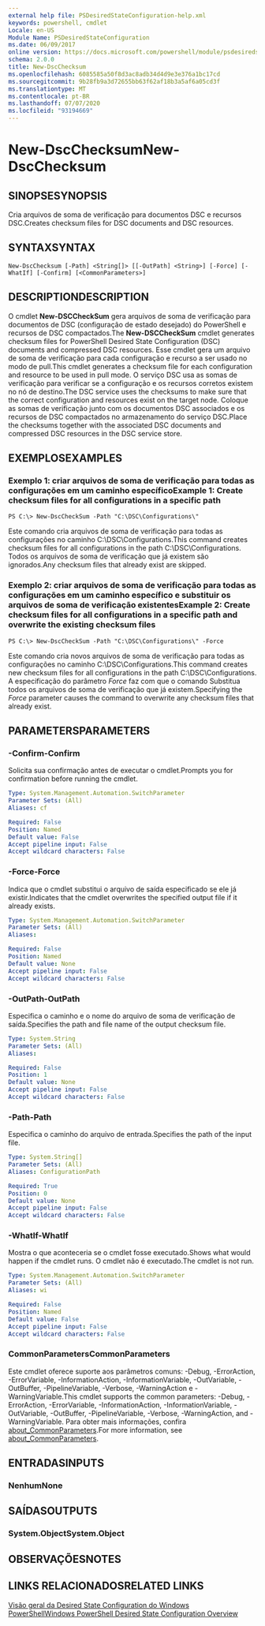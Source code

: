 ```yaml
---
external help file: PSDesiredStateConfiguration-help.xml
keywords: powershell, cmdlet
Locale: en-US
Module Name: PSDesiredStateConfiguration
ms.date: 06/09/2017
online version: https://docs.microsoft.com/powershell/module/psdesiredstateconfiguration/new-dscchecksum?view=powershell-7.1&WT.mc_id=ps-gethelp
schema: 2.0.0
title: New-DscChecksum
ms.openlocfilehash: 6085585a50f8d3ac8adb34d4d9e3e376a1bc17cd
ms.sourcegitcommit: 9b28fb9a3d72655bb63f62af18b3a5af6a05cd3f
ms.translationtype: MT
ms.contentlocale: pt-BR
ms.lasthandoff: 07/07/2020
ms.locfileid: "93194669"
---
```

# <span data-ttu-id="dcb37-103">New-DscChecksum</span><span class="sxs-lookup"><span data-stu-id="dcb37-103">New-DscChecksum</span></span>

## <span data-ttu-id="dcb37-104">SINOPSE</span><span class="sxs-lookup"><span data-stu-id="dcb37-104">SYNOPSIS</span></span>
<span data-ttu-id="dcb37-105">Cria arquivos de soma de verificação para documentos DSC e recursos DSC.</span><span class="sxs-lookup"><span data-stu-id="dcb37-105">Creates checksum files for DSC documents and DSC resources.</span></span>

## <span data-ttu-id="dcb37-106">SYNTAX</span><span class="sxs-lookup"><span data-stu-id="dcb37-106">SYNTAX</span></span>

```
New-DscChecksum [-Path] <String[]> [[-OutPath] <String>] [-Force] [-WhatIf] [-Confirm] [<CommonParameters>]
```

## <span data-ttu-id="dcb37-107">DESCRIPTION</span><span class="sxs-lookup"><span data-stu-id="dcb37-107">DESCRIPTION</span></span>

<span data-ttu-id="dcb37-108">O cmdlet **New-DSCCheckSum** gera arquivos de soma de verificação para documentos de DSC (configuração de estado desejado) do PowerShell e recursos de DSC compactados.</span><span class="sxs-lookup"><span data-stu-id="dcb37-108">The **New-DSCCheckSum** cmdlet generates checksum files for PowerShell Desired State Configuration (DSC) documents and compressed DSC resources.</span></span>
<span data-ttu-id="dcb37-109">Esse cmdlet gera um arquivo de soma de verificação para cada configuração e recurso a ser usado no modo de pull.</span><span class="sxs-lookup"><span data-stu-id="dcb37-109">This cmdlet generates a checksum file for each configuration and resource to be used in pull mode.</span></span>
<span data-ttu-id="dcb37-110">O serviço DSC usa as somas de verificação para verificar se a configuração e os recursos corretos existem no nó de destino.</span><span class="sxs-lookup"><span data-stu-id="dcb37-110">The DSC service uses the checksums to make sure that the correct configuration and resources exist on the target node.</span></span>
<span data-ttu-id="dcb37-111">Coloque as somas de verificação junto com os documentos DSC associados e os recursos de DSC compactados no armazenamento do serviço DSC.</span><span class="sxs-lookup"><span data-stu-id="dcb37-111">Place the checksums together with the associated DSC documents and compressed DSC resources in the DSC service store.</span></span>

## <span data-ttu-id="dcb37-112">EXEMPLOS</span><span class="sxs-lookup"><span data-stu-id="dcb37-112">EXAMPLES</span></span>

### <span data-ttu-id="dcb37-113">Exemplo 1: criar arquivos de soma de verificação para todas as configurações em um caminho específico</span><span class="sxs-lookup"><span data-stu-id="dcb37-113">Example 1: Create checksum files for all configurations in a specific path</span></span>

```
PS C:\> New-DscCheckSum -Path "C:\DSC\Configurations\"
```

<span data-ttu-id="dcb37-114">Este comando cria arquivos de soma de verificação para todas as configurações no caminho C:\DSC\Configurations.</span><span class="sxs-lookup"><span data-stu-id="dcb37-114">This command creates checksum files for all configurations in the path C:\DSC\Configurations.</span></span>
<span data-ttu-id="dcb37-115">Todos os arquivos de soma de verificação que já existem são ignorados.</span><span class="sxs-lookup"><span data-stu-id="dcb37-115">Any checksum files that already exist are skipped.</span></span>

### <span data-ttu-id="dcb37-116">Exemplo 2: criar arquivos de soma de verificação para todas as configurações em um caminho específico e substituir os arquivos de soma de verificação existentes</span><span class="sxs-lookup"><span data-stu-id="dcb37-116">Example 2: Create checksum files for all configurations in a specific path and overwrite the existing checksum files</span></span>

```
PS C:\> New-DscCheckSum -Path "C:\DSC\Configurations\" -Force
```

<span data-ttu-id="dcb37-117">Este comando cria novos arquivos de soma de verificação para todas as configurações no caminho C:\DSC\Configurations.</span><span class="sxs-lookup"><span data-stu-id="dcb37-117">This command creates new checksum files for all configurations in the path C:\DSC\Configurations.</span></span>
<span data-ttu-id="dcb37-118">A especificação do parâmetro *Force* faz com que o comando Substitua todos os arquivos de soma de verificação que já existem.</span><span class="sxs-lookup"><span data-stu-id="dcb37-118">Specifying the *Force* parameter causes the command to overwrite any checksum files that already exist.</span></span>

## <span data-ttu-id="dcb37-119">PARAMETERS</span><span class="sxs-lookup"><span data-stu-id="dcb37-119">PARAMETERS</span></span>

### <span data-ttu-id="dcb37-120">-Confirm</span><span class="sxs-lookup"><span data-stu-id="dcb37-120">-Confirm</span></span>

<span data-ttu-id="dcb37-121">Solicita sua confirmação antes de executar o cmdlet.</span><span class="sxs-lookup"><span data-stu-id="dcb37-121">Prompts you for confirmation before running the cmdlet.</span></span>

```yaml
Type: System.Management.Automation.SwitchParameter
Parameter Sets: (All)
Aliases: cf

Required: False
Position: Named
Default value: False
Accept pipeline input: False
Accept wildcard characters: False
```

### <span data-ttu-id="dcb37-122">-Force</span><span class="sxs-lookup"><span data-stu-id="dcb37-122">-Force</span></span>

<span data-ttu-id="dcb37-123">Indica que o cmdlet substitui o arquivo de saída especificado se ele já existir.</span><span class="sxs-lookup"><span data-stu-id="dcb37-123">Indicates that the cmdlet overwrites the specified output file if it already exists.</span></span>

```yaml
Type: System.Management.Automation.SwitchParameter
Parameter Sets: (All)
Aliases:

Required: False
Position: Named
Default value: None
Accept pipeline input: False
Accept wildcard characters: False
```

### <span data-ttu-id="dcb37-124">-OutPath</span><span class="sxs-lookup"><span data-stu-id="dcb37-124">-OutPath</span></span>

<span data-ttu-id="dcb37-125">Especifica o caminho e o nome do arquivo de soma de verificação de saída.</span><span class="sxs-lookup"><span data-stu-id="dcb37-125">Specifies the path and file name of the output checksum file.</span></span>

```yaml
Type: System.String
Parameter Sets: (All)
Aliases:

Required: False
Position: 1
Default value: None
Accept pipeline input: False
Accept wildcard characters: False
```

### <span data-ttu-id="dcb37-126">-Path</span><span class="sxs-lookup"><span data-stu-id="dcb37-126">-Path</span></span>

<span data-ttu-id="dcb37-127">Especifica o caminho do arquivo de entrada.</span><span class="sxs-lookup"><span data-stu-id="dcb37-127">Specifies the path of the input file.</span></span>

```yaml
Type: System.String[]
Parameter Sets: (All)
Aliases: ConfigurationPath

Required: True
Position: 0
Default value: None
Accept pipeline input: False
Accept wildcard characters: False
```

### <span data-ttu-id="dcb37-128">-WhatIf</span><span class="sxs-lookup"><span data-stu-id="dcb37-128">-WhatIf</span></span>

<span data-ttu-id="dcb37-129">Mostra o que aconteceria se o cmdlet fosse executado.</span><span class="sxs-lookup"><span data-stu-id="dcb37-129">Shows what would happen if the cmdlet runs.</span></span>
<span data-ttu-id="dcb37-130">O cmdlet não é executado.</span><span class="sxs-lookup"><span data-stu-id="dcb37-130">The cmdlet is not run.</span></span>

```yaml
Type: System.Management.Automation.SwitchParameter
Parameter Sets: (All)
Aliases: wi

Required: False
Position: Named
Default value: False
Accept pipeline input: False
Accept wildcard characters: False
```

### <span data-ttu-id="dcb37-131">CommonParameters</span><span class="sxs-lookup"><span data-stu-id="dcb37-131">CommonParameters</span></span>

<span data-ttu-id="dcb37-132">Este cmdlet oferece suporte aos parâmetros comuns: -Debug, -ErrorAction, -ErrorVariable, -InformationAction, -InformationVariable, -OutVariable, -OutBuffer, -PipelineVariable, -Verbose, -WarningAction e -WarningVariable.</span><span class="sxs-lookup"><span data-stu-id="dcb37-132">This cmdlet supports the common parameters: -Debug, -ErrorAction, -ErrorVariable, -InformationAction, -InformationVariable, -OutVariable, -OutBuffer, -PipelineVariable, -Verbose, -WarningAction, and -WarningVariable.</span></span> <span data-ttu-id="dcb37-133">Para obter mais informações, confira [about_CommonParameters](https://go.microsoft.com/fwlink/?LinkID=113216).</span><span class="sxs-lookup"><span data-stu-id="dcb37-133">For more information, see [about_CommonParameters](https://go.microsoft.com/fwlink/?LinkID=113216).</span></span>

## <span data-ttu-id="dcb37-134">ENTRADAS</span><span class="sxs-lookup"><span data-stu-id="dcb37-134">INPUTS</span></span>

### <span data-ttu-id="dcb37-135">Nenhum</span><span class="sxs-lookup"><span data-stu-id="dcb37-135">None</span></span>

## <span data-ttu-id="dcb37-136">SAÍDAS</span><span class="sxs-lookup"><span data-stu-id="dcb37-136">OUTPUTS</span></span>

### <span data-ttu-id="dcb37-137">System.Object</span><span class="sxs-lookup"><span data-stu-id="dcb37-137">System.Object</span></span>

## <span data-ttu-id="dcb37-138">OBSERVAÇÕES</span><span class="sxs-lookup"><span data-stu-id="dcb37-138">NOTES</span></span>

## <span data-ttu-id="dcb37-139">LINKS RELACIONADOS</span><span class="sxs-lookup"><span data-stu-id="dcb37-139">RELATED LINKS</span></span>

[<span data-ttu-id="dcb37-140">Visão geral da Desired State Configuration do Windows PowerShell</span><span class="sxs-lookup"><span data-stu-id="dcb37-140">Windows PowerShell Desired State Configuration Overview</span></span>](/powershell/scripting/dsc/overview/dscforengineers)

